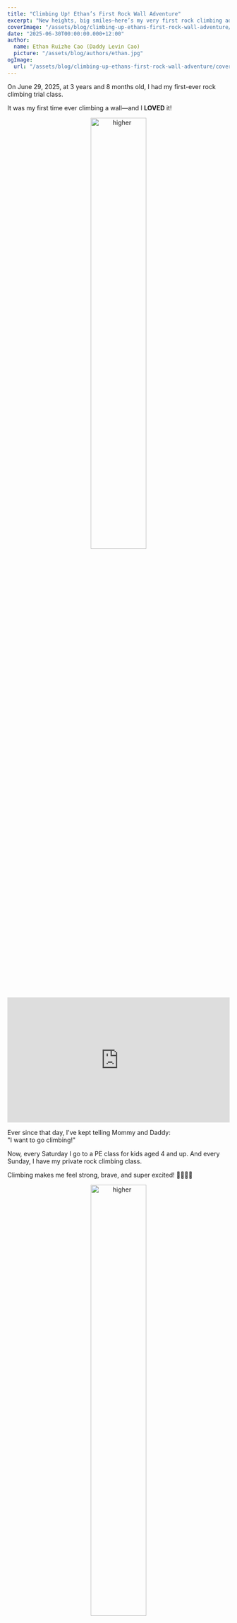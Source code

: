```yaml
---
title: "Climbing Up! Ethan’s First Rock Wall Adventure"
excerpt: "New heights, big smiles—here’s my very first rock climbing adventure!"
coverImage: "/assets/blog/climbing-up-ethans-first-rock-wall-adventure/cover.jpg"
date: "2025-06-30T00:00:00.000+12:00"
author:
  name: Ethan Ruizhe Cao (Daddy Levin Cao)
  picture: "/assets/blog/authors/ethan.jpg"
ogImage:
  url: "/assets/blog/climbing-up-ethans-first-rock-wall-adventure/cover.jpg"
---
```


On June 29, 2025, at 3 years and 8 months old, I had my first-ever rock climbing trial class.

It was my first time ever climbing a wall—and I **LOVED** it!

<div align="center">
  <img src="/assets/blog/climbing-up-ethans-first-rock-wall-adventure/stronger.png" style="width: 50%; height: auto;" alt="higher">
</div>

<!-- 空白间距 -->
<div style="margin: 40px 0;"></div>

<div style="position:relative;padding-top:56.25%;height:0;overflow:hidden;">
  <iframe 
    src="https://www.youtube.com/embed/HdrLf91Gmiw" 
    style="position:absolute;top:0;left:0;width:100%;height:100%;"
    frameborder="0"
    allowfullscreen>
  </iframe>
</div>

Ever since that day, I've kept telling Mommy and Daddy:  
"I want to go climbing!"

Now, every Saturday I go to a PE class for kids aged 4 and up.
And every Sunday, I have my private rock climbing class.

Climbing makes me feel strong, brave, and super excited! 🧗‍♂️💪🎉

<div align="center">
  <img src="/assets/blog/climbing-up-ethans-first-rock-wall-adventure/higher.png" style="width: 50%; height: auto;" alt="higher">
</div>